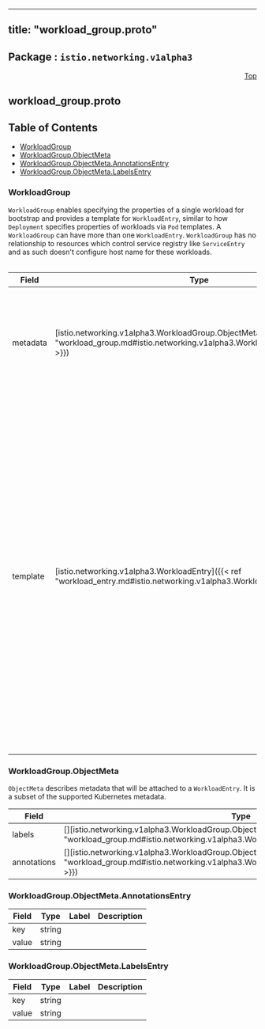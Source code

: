 
---
title: "workload_group.proto"
---

## Package : `istio.networking.v1alpha3`



<a name="top"></a>

<a name="API Reference for workload_group.proto"></a>
<p align="right"><a href="#top">Top</a></p>

## workload_group.proto


## Table of Contents
  - [WorkloadGroup](#istio.networking.v1alpha3.WorkloadGroup)
  - [WorkloadGroup.ObjectMeta](#istio.networking.v1alpha3.WorkloadGroup.ObjectMeta)
  - [WorkloadGroup.ObjectMeta.AnnotationsEntry](#istio.networking.v1alpha3.WorkloadGroup.ObjectMeta.AnnotationsEntry)
  - [WorkloadGroup.ObjectMeta.LabelsEntry](#istio.networking.v1alpha3.WorkloadGroup.ObjectMeta.LabelsEntry)







<a name="istio.networking.v1alpha3.WorkloadGroup"></a>

### WorkloadGroup
`WorkloadGroup` enables specifying the properties of a single workload for bootstrap and provides a template for `WorkloadEntry`, similar to how `Deployment` specifies properties of workloads via `Pod` templates. A `WorkloadGroup` can have more than one `WorkloadEntry`. `WorkloadGroup` has no relationship to resources which control service registry like `ServiceEntry`  and as such doesn't configure host name for these workloads.<br><!-- crd generation tags +cue-gen:WorkloadGroup:groupName:networking.istio.io +cue-gen:WorkloadGroup:version:v1alpha3 +cue-gen:WorkloadGroup:storageVersion +cue-gen:WorkloadGroup:subresource:status +cue-gen:WorkloadGroup:scope:Namespaced +cue-gen:WorkloadGroup:resource:categories=istio-io,networking-istio-io,shortNames=wg,plural=workloadgroups +cue-gen:WorkloadGroup:printerColumn:name=Age,type=date,JSONPath=.metadata.creationTimestamp,description="CreationTimestamp is a timestamp representing the server time when this object was created. It is not guaranteed to be set in happens-before order across separate operations. Clients may not set this value. It is represented in RFC3339 form and is in UTC. Populated by the system. Read-only. Null for lists. More info: https://git.k8s.io/community/contributors/devel/api-conventions.md#metadata" --><br><!-- go code generation tags +kubetype-gen +kubetype-gen:groupVersion=networking.istio.io/v1alpha3 +genclient +k8s:deepcopy-gen=true -->


| Field | Type | Label | Description |
| ----- | ---- | ----- | ----------- |
| metadata | [istio.networking.v1alpha3.WorkloadGroup.ObjectMeta]({{< ref "workload_group.md#istio.networking.v1alpha3.WorkloadGroup.ObjectMeta" >}}) |  | Metadata that will be used for all corresponding `WorkloadEntries`. User labels for a workload group should be set here in `metadata` rather than in `template`. |
  | template | [istio.networking.v1alpha3.WorkloadEntry]({{< ref "workload_entry.md#istio.networking.v1alpha3.WorkloadEntry" >}}) |  | Template to be used for the generation of `WorkloadEntry` resources that belong to this `WorkloadGroup`. Please note that `address` and `labels` fields should not be set in the template, and an empty `serviceAccount` should default to `default`. The workload identities (mTLS certificates) will be bootstrapped using the specified service account's token. Workload entries in this group will be in the same namespace as the workload group, and inherit the labels and annotations from the above `metadata` field. |
  





<a name="istio.networking.v1alpha3.WorkloadGroup.ObjectMeta"></a>

### WorkloadGroup.ObjectMeta
`ObjectMeta` describes metadata that will be attached to a `WorkloadEntry`. It is a subset of the supported Kubernetes metadata.


| Field | Type | Label | Description |
| ----- | ---- | ----- | ----------- |
| labels | [][istio.networking.v1alpha3.WorkloadGroup.ObjectMeta.LabelsEntry]({{< ref "workload_group.md#istio.networking.v1alpha3.WorkloadGroup.ObjectMeta.LabelsEntry" >}}) | repeated | Labels to attach |
  | annotations | [][istio.networking.v1alpha3.WorkloadGroup.ObjectMeta.AnnotationsEntry]({{< ref "workload_group.md#istio.networking.v1alpha3.WorkloadGroup.ObjectMeta.AnnotationsEntry" >}}) | repeated | Annotations to attach |
  





<a name="istio.networking.v1alpha3.WorkloadGroup.ObjectMeta.AnnotationsEntry"></a>

### WorkloadGroup.ObjectMeta.AnnotationsEntry



| Field | Type | Label | Description |
| ----- | ---- | ----- | ----------- |
| key | string |  |  |
  | value | string |  |  |
  





<a name="istio.networking.v1alpha3.WorkloadGroup.ObjectMeta.LabelsEntry"></a>

### WorkloadGroup.ObjectMeta.LabelsEntry



| Field | Type | Label | Description |
| ----- | ---- | ----- | ----------- |
| key | string |  |  |
  | value | string |  |  |
  




 <!-- end messages -->

 <!-- end enums -->

 <!-- end HasExtensions -->

 <!-- end services -->

